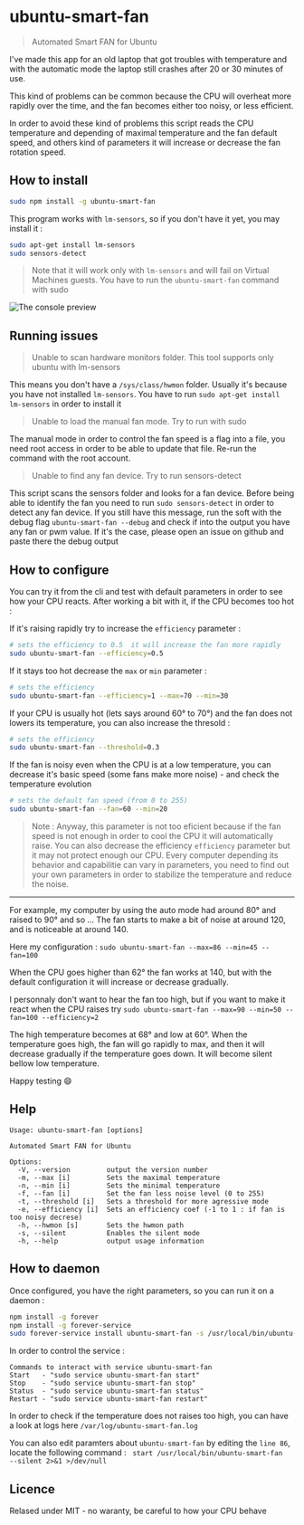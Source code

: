 # ubuntu-smart-fan

> Automated Smart FAN for Ubuntu

I've made this app for an old laptop that got troubles with temperature and with the automatic mode the laptop still crashes after 20 or 30 minutes of use.

This kind of problems can be common because the CPU will overheat more rapidly over the time, and the fan becomes either too noisy, or less efficient.

In order to avoid these kind of problems this script reads the CPU temperature and depending of maximal temperature and the fan default speed, and others kind of parameters it will increase or decrease the fan rotation speed.

## How to install

```sh
sudo npm install -g ubuntu-smart-fan
```

This program works with `lm-sensors`, so if you don't have it yet, you may install it :

```sh
sudo apt-get install lm-sensors
sudo sensors-detect
```

> Note that it will work only with `lm-sensors` and will fail on Virtual Machines guests. You have to run the `ubuntu-smart-fan` command with sudo

![The console preview](https://github.com/ichiriac/ubuntu-smart-fan/blob/master/assets/preview.png "The console preview")

## Running issues

> Unable to scan hardware monitors folder. This tool supports only ubuntu with lm-sensors

This means you don't have a `/sys/class/hwmon` folder. Usually it's because you have not installed `lm-sensors`. You have to run `sudo apt-get install lm-sensors` in order to install it

> Unable to load the manual fan mode. Try to run with sudo

The manual mode in order to control the fan speed is a flag into a file, you need root access in order to be able to update that file. Re-run the command with the root account.

> Unable to find any fan device. Try to run sensors-detect

This script scans the sensors folder and looks for a fan device. Before being able to identify the fan you need to run `sudo sensors-detect` in order to detect any fan device. If you still have this message, run the soft with the debug flag `ubuntu-smart-fan --debug` and check if into the output you have any fan or pwm value. If it's the case, please open an issue on github and paste there the debug output

## How to configure

You can try it from the cli and test with default parameters in order to see how your CPU reacts. After working a bit with it, if the CPU becomes too hot :

If it's raising rapidly try to increase the `efficiency` parameter :
```sh
# sets the efficiency to 0.5  it will increase the fan more rapidly
sudo ubuntu-smart-fan --efficiency=0.5
```

If it stays too hot decrease the `max` or `min` parameter :
```sh
# sets the efficiency 
sudo ubuntu-smart-fan --efficiency=1 --max=70 --min=30
```

If your CPU is usually hot (lets says around 60° to 70°) and the fan does not lowers its temperature, you can also increase the thresold :
```sh
# sets the efficiency 
sudo ubuntu-smart-fan --threshold=0.3
```

If the fan is noisy even when the CPU is at a low temperature, you can decrease it's basic speed (some fans make more noise) - and check the temperature evolution
```sh
# sets the default fan speed (from 0 to 255)
sudo ubuntu-smart-fan --fan=60 --min=20
```

> Note : Anyway, this parameter is not too eficient because if the fan speed is not enough in order to cool the CPU it will automatically raise. You can also decrease the efficiency `efficiency` parameter but it may not protect enough our CPU. Every computer depending its behavior and capabilitie can vary in parameters, you need to find out your own parameters in order to stabilize the temperature and reduce the noise.

---

For example, my computer by using the auto mode had around 80° and raised to 90° and so ... The fan starts to make a bit of noise at around 120, and is noticeable at around 140.

Here my configuration : `sudo ubuntu-smart-fan --max=86 --min=45 --fan=100`

When the CPU goes higher than 62° the fan works at 140, but with the default configuration it will increase or decrease gradually. 

I personnaly don't want to hear the fan too high, but if you want to make it react when the CPU raises try `sudo ubuntu-smart-fan --max=90 --min=50 --fan=100 --efficiency=2`

The high temperature becomes at 68° and low at 60°. When the temperature goes high, the fan will go rapidly to max, and then it will decrease gradually if the temperature goes down. It will become silent bellow low temperature.

Happy testing :smile:

## Help

```
Usage: ubuntu-smart-fan [options]

Automated Smart FAN for Ubuntu

Options:
  -V, --version         output the version number
  -m, --max [i]         Sets the maximal temperature
  -n, --min [i]         Sets the minimal temperature
  -f, --fan [i]         Set the fan less noise level (0 to 255)
  -t, --threshold [i]   Sets a threshold for more agressive mode
  -e, --efficiency [i]  Sets an efficiency coef (-1 to 1 : if fan is too noisy decrese)
  -h, --hwmon [s]       Sets the hwmon path
  -s, --silent          Enables the silent mode
  -h, --help            output usage information
```

## How to daemon

Once configured, you have the right parameters, so you can run it on a daemon :

```sh
npm install -g forever
npm install -g forever-service
sudo forever-service install ubuntu-smart-fan -s /usr/local/bin/ubuntu-smart-fan -o " --silent" --start
```

In order to control the service :

```
Commands to interact with service ubuntu-smart-fan
Start   - "sudo service ubuntu-smart-fan start"
Stop    - "sudo service ubuntu-smart-fan stop"
Status  - "sudo service ubuntu-smart-fan status"
Restart - "sudo service ubuntu-smart-fan restart"
```

In order to check if the temperature does not raises too high, you can have a look at logs here `/var/log/ubuntu-smart-fan.log`

You can also edit paramters about `ubuntu-smart-fan` by editing the `line 86`, locate the following command : `	start /usr/local/bin/ubuntu-smart-fan  --silent 2>&1 >/dev/null`

## Licence

Relased under MIT - no waranty, be careful to how your CPU behave
